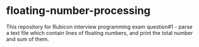# floating-number-processing
This repository for Rubicon interview programming exam question#1 - parse a text file which contain lines of floating numbers, and print the total number and sum of them.

